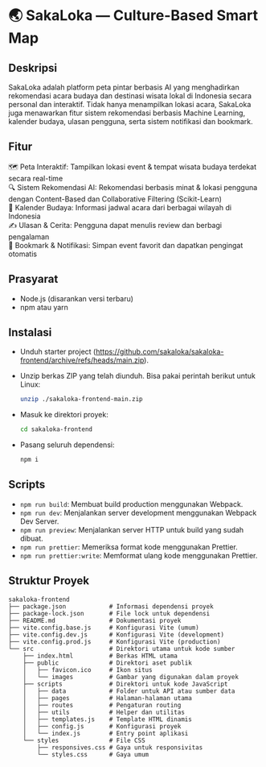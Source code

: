 # 🌏 SakaLoka — Culture-Based Smart Map

## Deskripsi
SakaLoka adalah platform peta pintar berbasis AI yang menghadirkan rekomendasi acara budaya dan destinasi wisata lokal di Indonesia secara personal dan interaktif. Tidak hanya menampilkan lokasi acara, SakaLoka juga menawarkan fitur sistem rekomendasi berbasis Machine Learning, kalender budaya, ulasan pengguna, serta sistem notifikasi dan bookmark.

## Fitur
🗺️ Peta Interaktif: Tampilkan lokasi event & tempat wisata budaya terdekat secara real-time  
🔍 Sistem Rekomendasi AI: Rekomendasi berbasis minat & lokasi pengguna dengan Content-Based dan Collaborative Filtering (Scikit-Learn)  
📅 Kalender Budaya: Informasi jadwal acara dari berbagai wilayah di Indonesia  
✍️ Ulasan & Cerita: Pengguna dapat menulis review dan berbagi pengalaman  
📌 Bookmark & Notifikasi: Simpan event favorit dan dapatkan pengingat otomatis  

## Prasyarat

- Node.js (disarankan versi terbaru)
- npm atau yarn

## Instalasi

- Unduh starter project (https://github.com/sakaloka/sakaloka-frontend/archive/refs/heads/main.zip).
- Unzip berkas ZIP yang telah diunduh. Bisa pakai perintah berikut untuk Linux:
  ```bash
  unzip ./sakaloka-frontend-main.zip
  ```

- Masuk ke direktori proyek:
  ```bash
  cd sakaloka-frontend
  ```

- Pasang seluruh dependensi:
  ```bash
  npm i
  ```

## Scripts

- `npm run build`: Membuat build production menggunakan Webpack.
- `npm run dev`: Menjalankan server development menggunakan Webpack Dev Server.
- `npm run preview`: Menjalankan server HTTP untuk build yang sudah dibuat.
- `npm run prettier`: Memeriksa format kode menggunakan Prettier.
- `npm run prettier:write`: Memformat ulang kode menggunakan Prettier.

## Struktur Proyek

```plaintext
sakaloka-frontend
├── package.json            # Informasi dependensi proyek
├── package-lock.json       # File lock untuk dependensi
├── README.md               # Dokumentasi proyek
├── vite.config.base.js     # Konfigurasi Vite (umum)
├── vite.config.dev.js      # Konfigurasi Vite (development)
├── vite.config.prod.js     # Konfigurasi Vite (production)
└── src                     # Direktori utama untuk kode sumber
    ├── index.html          # Berkas HTML utama
    ├── public              # Direktori aset publik
    │   ├── favicon.ico     # Ikon situs
    │   └── images          # Gambar yang digunakan dalam proyek
    ├── scripts             # Direktori untuk kode JavaScript
    │   ├── data            # Folder untuk API atau sumber data
    │   ├── pages           # Halaman-halaman utama
    │   ├── routes          # Pengaturan routing
    │   ├── utils           # Helper dan utilitas
    │   ├── templates.js    # Template HTML dinamis
    │   ├── config.js       # Konfigurasi proyek
    │   └── index.js        # Entry point aplikasi
    └── styles              # File CSS
        ├── responsives.css # Gaya untuk responsivitas
        └── styles.css      # Gaya umum
```